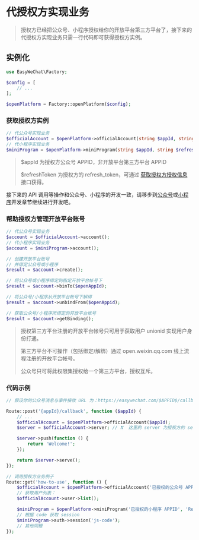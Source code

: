# 代授权方实现业务

> 授权方已经把公众号、小程序授权给你的开放平台第三方平台了，接下来的代授权方实现业务只需一行代码即可获得授权方实例。

## 实例化

```php
use EasyWeChat\Factory;

$config = [
    // ...
];

$openPlatform = Factory::openPlatform($config);
```

### 获取授权方实例

```php
// 代公众号实现业务
$officialAccount = $openPlatform->officialAccount(string $appId, string $refreshToken);
// 代小程序实现业务
$miniProgram = $openPlatform->miniProgram(string $appId, string $refreshToken);
```

> $appId 为授权方公众号 APPID，非开放平台第三方平台 APPID
>
> $refreshToken 为授权方的 refresh_token，可通过 [获取授权方授权信息](#) 接口获得。

接下来的 API 调用等操作和公众号、小程序的开发一致，请移步到[公众号](#)或[小程序](#)开发章节继续进行开发吧。

### 帮助授权方管理开放平台账号

```php
// 代公众号实现业务
$account = $officialAccount->account();
// 代小程序实现业务
$account = $miniProgram->account();

// 创建开放平台账号
// 并绑定公众号或小程序
$result = $account->create();

// 将公众号或小程序绑定到指定开放平台帐号下
$result = $account->binTo($openAppId);

// 将公众号/小程序从开放平台帐号下解绑
$result = $account->unbindFrom($openAppid);

// 获取公众号/小程序所绑定的开放平台帐号
$result = $account->getBinding();
```

> 授权第三方平台注册的开放平台帐号只可用于获取用户 unionid 实现用户身份打通。
>
>  第三方平台不可操作（包括绑定/解绑）通过 open.weixin.qq.com 线上流程注册的开放平台帐号。
>
>  公众号只可将此权限集授权给一个第三方平台，授权互斥。

### 代码示例

```php
// 假设你的公众号消息与事件接收 URL 为：https://easywechat.com/$APPID$/callback ...

Route::post('{appId}/callback', function ($appId) {
    // ...
    $officialAccount = $openPlatform->officialAccount($appId);
    $server = $officialAccount->server; // ❗️❗️  这里的 server 为授权方的 server，而不是开放平台的 server，请注意！！！

    $server->push(function () {
        return 'Welcome!';
    });

    return $server->serve();
});

// 调用授权方业务例子
Route::get('how-to-use', function () {
    $officialAccount = $openPlatform->officialAccount('已授权的公众号 APPID', 'Refresh-token');
    // 获取用户列表：
    $officialAccount->user->list();

    $miniProgram = $openPlatform->miniProgram('已授权的小程序 APPID', 'Refresh-token');
    // 根据 code 获取 session
    $miniProgram->auth->session('js-code');
    // 其他同理
});
```
